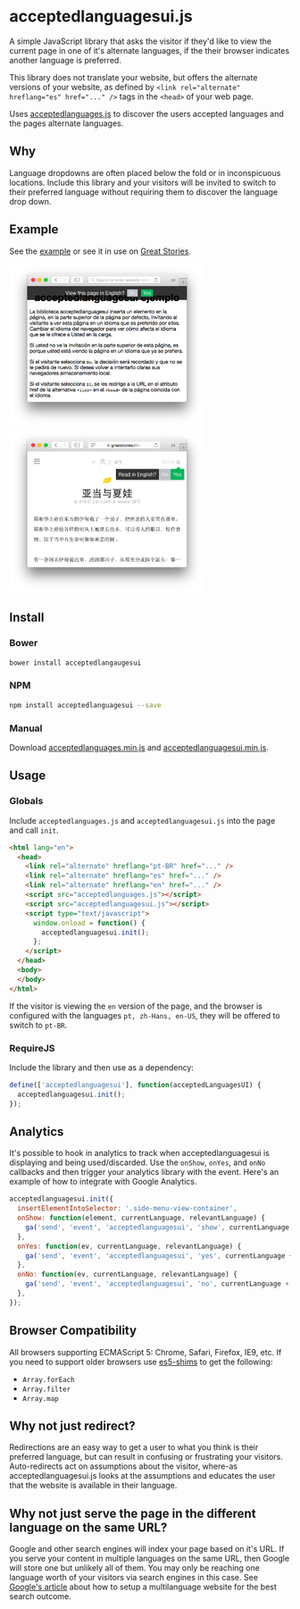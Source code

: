 # acceptedlanguagesui.js

A simple JavaScript library that asks the visitor if they'd like to view the current page in one of it's alternate languages, if the their browser indicates another language is preferred.

This library does not translate your website, but offers the alternate versions of your website, as defined by `<link rel="alternate" hreflang="es" href="..." />` tags in the `<head>` of your web page.

Uses [acceptedlanguages.js](https://github.com/leighmcculloch/acceptedlanguages.js) to discover the users accepted languages and the pages alternate languages.

## Why

Language dropdowns are often placed below the fold or in inconspicuous locations. Include this library and your visitors will be invited to switch to their preferred language without requiring them to discover the language drop down.

## Example

See the [example](example/) or see it in use on [Great Stories](https://greatstories.cn/the_lost_son).

<img src="README-screenshot-1.png" width="350" />
<img src="README-screenshot-2.png" width="350" />

## Install

### Bower

```bash
bower install acceptedlangaugesui
```

### NPM

```bash
npm install acceptedlanguagesui --save
```

### Manual

Download [acceptedlanguages.min.js](https://github.com/leighmcculloch/acceptedlanguages.js/blob/master/dist/acceptedlanguages.min.js) and [acceptedlanguagesui.min.js](dist/acceptedlanguagesui.min.js).

## Usage

### Globals

Include `acceptedlanguages.js` and `acceptedlanguagesui.js` into the page and call `init`.

```html
<html lang="en">
  <head>
    <link rel="alternate" hreflang="pt-BR" href="..." />
    <link rel="alternate" hreflang="es" href="..." />
    <link rel="alternate" hreflang="en" href="..." />
    <script src="acceptedlanguages.js"></script>
    <script src="acceptedlanguagesui.js"></script>
    <script type="text/javascript">
      window.onload = function() {
        acceptedlanguagesui.init();
      };
    </script>
  </head>
  <body>
  </body>
</html>
```

If the visitor is viewing the `en` version of the page, and the browser is configured with the languages `pt, zh-Hans, en-US`, they will be offered to switch to `pt-BR`.

### RequireJS

Include the library and then use as a dependency:

```javascript
define(['acceptedlanguagesui'], function(acceptedLanguagesUI) {
  acceptedlanguagesui.init();
});
```

## Analytics

It's possible to hook in analytics to track when acceptedlanguagesui is displaying and being used/discarded. Use the `onShow`, `onYes`, and `onNo` callbacks and then trigger your analytics library with the event. Here's an example of how to integrate with Google Analytics.

```javascript
acceptedlanguagesui.init({
  insertElementIntoSelector: '.side-menu-view-container',
  onShow: function(element, currentLanguage, relevantLanguage) {
    ga('send', 'event', 'acceptedlanguagesui', 'show', currentLanguage + '→' + relevantLanguage, {'nonInteraction': 1});
  },
  onYes: function(ev, currentLanguage, relevantLanguage) {
    ga('send', 'event', 'acceptedlanguagesui', 'yes', currentLanguage + '→' + relevantLanguage);
  },
  onNo: function(ev, currentLanguage, relevantLanguage) {
    ga('send', 'event', 'acceptedlanguagesui', 'no', currentLanguage + '→' + relevantLanguage);
  },
});
```

## Browser Compatibility

All browsers supporting ECMAScript 5: Chrome, Safari, Firefox, IE9, etc. If you need to support older browsers use [es5-shims](https://github.com/es-shims/es5-shim) to get the following:
* `Array.forEach`
* `Array.filter`
* `Array.map`

## Why not just redirect?

Redirections are an easy way to get a user to what you think is their preferred language, but can result in confusing or frustrating your visitors. Auto-redirects act on assumptions about the visitor, where-as acceptedlanguagesui.js looks at the assumptions and educates the user that the website is available in their language.

## Why not just serve the page in the different language on the same URL?

Google and other search engines will index your page based on it's URL. If you serve your content in multiple languages on the same URL, then Google will store one but unlikely all of them. You may only be reaching one language worth of your visitors via search engines in this case. See [Google's article](https://support.google.com/webmasters/answer/189077) about how to setup a multilanguage website for the best search outcome.
